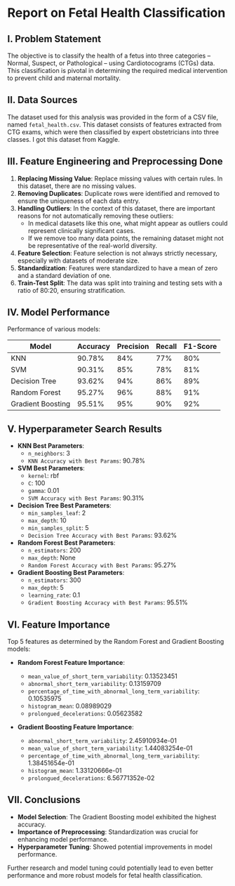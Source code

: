 # Report on Fetal Health Classification

## I. Problem Statement
The objective is to classify the health of a fetus into three categories – Normal, Suspect, or Pathological – using Cardiotocograms (CTGs) data. This classification is pivotal in determining the required medical intervention to prevent child and maternal mortality.

## II. Data Sources
The dataset used for this analysis was provided in the form of a CSV file, named `fetal_health.csv`. This dataset consists of features extracted from CTG exams, which were then classified by expert obstetricians into three classes. I got this dataset from Kaggle.

## III. Feature Engineering and Preprocessing Done
1. **Replacing Missing Value**: Replace missing values with certain rules. In this dataset, there are no missing values.
2. **Removing Duplicates**: Duplicate rows were identified and removed to ensure the uniqueness of each data entry.
3. **Handling Outliers**: In the context of this dataset, there are important reasons for not automatically removing these outliers:
   - In medical datasets like this one, what might appear as outliers could represent clinically significant cases.
   - If we remove too many data points, the remaining dataset might not be representative of the real-world diversity.
4. **Feature Selection**: Feature selection is not always strictly necessary, especially with datasets of moderate size.
5. **Standardization**: Features were standardized to have a mean of zero and a standard deviation of one.
6. **Train-Test Split**: The data was split into training and testing sets with a ratio of 80:20, ensuring stratification.

## IV. Model Performance
Performance of various models:

| Model            | Accuracy | Precision | Recall | F1-Score |
|------------------|----------|-----------|--------|----------|
| KNN              | 90.78%   | 84%       | 77%    | 80%      |
| SVM              | 90.31%   | 85%       | 78%    | 81%      |
| Decision Tree    | 93.62%   | 94%       | 86%    | 89%      |
| Random Forest    | 95.27%   | 96%       | 88%    | 91%      |
| Gradient Boosting| 95.51%   | 95%       | 90%    | 92%      |

## V. Hyperparameter Search Results
- **KNN Best Parameters**: 
  - `n_neighbors`: 3
  - `KNN Accuracy with Best Params`: 90.78%
- **SVM Best Parameters**: 
  - `kernel`: rbf
  - `C`: 100
  - `gamma`: 0.01
  - `SVM Accuracy with Best Params`: 90.31%
- **Decision Tree Best Parameters**: 
  - `min_samples_leaf`: 2
  - `max_depth`: 10
  - `min_samples_split`: 5
  - `Decision Tree Accuracy with Best Params`: 93.62%
- **Random Forest Best Parameters**: 
  - `n_estimators`: 200
  - `max_depth`: None
  - `Random Forest Accuracy with Best Params`: 95.27%
- **Gradient Boosting Best Parameters**:
  - `n_estimators`: 300
  - `max_depth`: 5
  - `learning_rate`: 0.1
  - `Gradient Boosting Accuracy with Best Params`: 95.51%

## VI. Feature Importance
Top 5 features as determined by the Random Forest and Gradient Boosting models:

- **Random Forest Feature Importance**:
  - `mean_value_of_short_term_variability`: 0.13523451
  - `abnormal_short_term_variability`: 0.13159709
  - `percentage_of_time_with_abnormal_long_term_variability`: 0.10535975
  - `histogram_mean`: 0.08989029
  - `prolongued_decelerations`: 0.05623582

- **Gradient Boosting Feature Importance**:
  - `abnormal_short_term_variability`: 2.45910934e-01
  - `mean_value_of_short_term_variability`: 1.44083254e-01
  - `percentage_of_time_with_abnormal_long_term_variability`: 1.38451654e-01
  - `histogram_mean`: 1.33120666e-01
  - `prolongued_decelerations`: 6.56771352e-02

## VII. Conclusions
- **Model Selection**: The Gradient Boosting model exhibited the highest accuracy.
- **Importance of Preprocessing**: Standardization was crucial for enhancing model performance.
- **Hyperparameter Tuning**: Showed potential improvements in model performance.

Further research and model tuning could potentially lead to even better performance and more robust models for fetal health classification.
